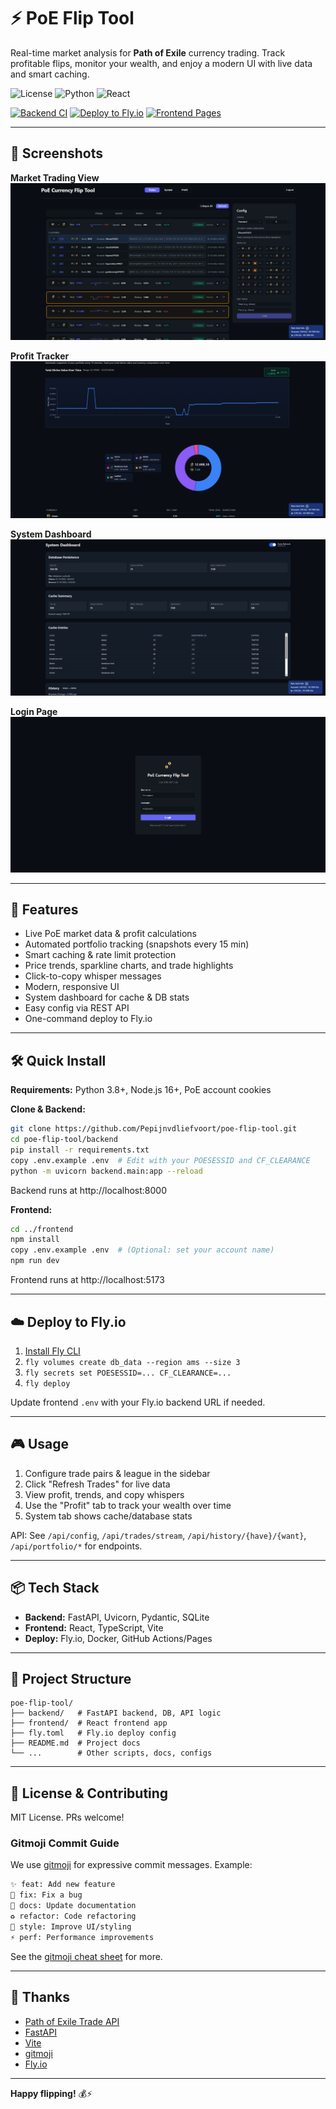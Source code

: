 
# ⚡ PoE Flip Tool

Real-time market analysis for **Path of Exile** currency trading. Track profitable flips, monitor your wealth, and enjoy a modern UI with live data and smart caching.

![License](https://img.shields.io/badge/license-MIT-blue.svg)
![Python](https://img.shields.io/badge/python-3.8+-blue.svg)
![React](https://img.shields.io/badge/react-18+-61DAFB.svg)

[![Backend CI](https://github.com/Pepijnvdliefvoort/poe-flip-tool/actions/workflows/backend-ci.yml/badge.svg)](https://github.com/Pepijnvdliefvoort/poe-flip-tool/actions/workflows/backend-ci.yml)
[![Deploy to Fly.io](https://github.com/Pepijnvdliefvoort/poe-flip-tool/actions/workflows/deploy-fly.yml/badge.svg)](https://github.com/Pepijnvdliefvoort/poe-flip-tool/actions/workflows/deploy-fly.yml)
[![Frontend Pages](https://github.com/Pepijnvdliefvoort/poe-flip-tool/actions/workflows/frontend-pages.yml/badge.svg)](https://github.com/Pepijnvdliefvoort/poe-flip-tool/actions/workflows/frontend-pages.yml)

---

## 📸 Screenshots

**Market Trading View**
![Trade Overview](image-0.png)

**Profit Tracker**
![Profit Tracker](image-1.png)

**System Dashboard**
![System Analytics](image-2.png)

**Login Page**
![Login Page](image-3.png)

---

## 🚀 Features

- Live PoE market data & profit calculations
- Automated portfolio tracking (snapshots every 15 min)
- Smart caching & rate limit protection
- Price trends, sparkline charts, and trade highlights
- Click-to-copy whisper messages
- Modern, responsive UI
- System dashboard for cache & DB stats
- Easy config via REST API
- One-command deploy to Fly.io

---

## 🛠️ Quick Install

**Requirements:** Python 3.8+, Node.js 16+, PoE account cookies

**Clone & Backend:**
```bash
git clone https://github.com/Pepijnvdliefvoort/poe-flip-tool.git
cd poe-flip-tool/backend
pip install -r requirements.txt
copy .env.example .env  # Edit with your POESESSID and CF_CLEARANCE
python -m uvicorn backend.main:app --reload
```
Backend runs at http://localhost:8000

**Frontend:**
```bash
cd ../frontend
npm install
copy .env.example .env  # (Optional: set your account name)
npm run dev
```
Frontend runs at http://localhost:5173

---

## ☁️ Deploy to Fly.io

1. [Install Fly CLI](https://fly.io/docs/hands-on/install-flyctl/)
2. `fly volumes create db_data --region ams --size 3`
3. `fly secrets set POESESSID=... CF_CLEARANCE=...`
4. `fly deploy`

Update frontend `.env` with your Fly.io backend URL if needed.

---

## 🎮 Usage

1. Configure trade pairs & league in the sidebar
2. Click "Refresh Trades" for live data
3. View profit, trends, and copy whispers
4. Use the "Profit" tab to track your wealth over time
5. System tab shows cache/database stats

API: See `/api/config`, `/api/trades/stream`, `/api/history/{have}/{want}`, `/api/portfolio/*` for endpoints.

---

## 📦 Tech Stack

- **Backend:** FastAPI, Uvicorn, Pydantic, SQLite
- **Frontend:** React, TypeScript, Vite
- **Deploy:** Fly.io, Docker, GitHub Actions/Pages

---



## 📁 Project Structure

```
poe-flip-tool/
├── backend/   # FastAPI backend, DB, API logic
├── frontend/  # React frontend app
├── fly.toml   # Fly.io deploy config
├── README.md  # Project docs
└── ...        # Other scripts, docs, configs
```

---

## 📝 License & Contributing

MIT License. PRs welcome!

### Gitmoji Commit Guide

We use [gitmoji](https://gitmoji.dev/) for expressive commit messages. Example:

```bash
✨ feat: Add new feature
🐛 fix: Fix a bug
📝 docs: Update documentation
♻️ refactor: Code refactoring
🎨 style: Improve UI/styling
⚡️ perf: Performance improvements
```

See the [gitmoji cheat sheet](https://gitmoji.dev/) for more.

---

## 🙏 Thanks

- [Path of Exile Trade API](https://www.pathofexile.com/trade)
- [FastAPI](https://fastapi.tiangolo.com/)
- [Vite](https://vitejs.dev/)
- [gitmoji](https://gitmoji.dev/)
- [Fly.io](https://fly.io/)

---

**Happy flipping!** 💰⚡
